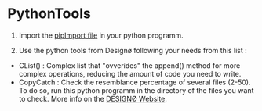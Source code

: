 # PythonTools

1. Import the [pipImport file](https://github.com/Dequavious6/PythonTools/edit/main/pipImport.py) in your python programm.

2. Use the python tools from Designø following your needs from this list : 
  - CList() : Complex list that "ovverides" the append() method for more complex operations, reducing the amount of code you need to write.
  - CopyCatch : Check the resemblance percentage of several files (2-50). To do so, run this python programm in the directory of the files you want to check.
More info on the [DESIGNØ Website](https://designø.com).
